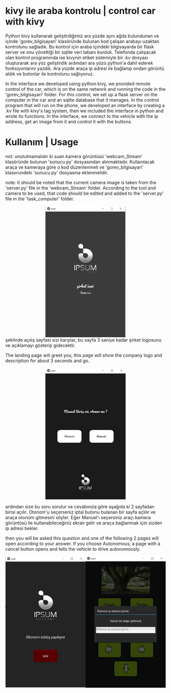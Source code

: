 # kivy ile araba kontrolu | control car with kivy
Python kivy kullanarak geliştirdiğimiz ara yüzde aynı ağda bulundunan ve içinde 'gorev_bilgisayari' klasöründe bulunan kod çalışan arabayı uzaktan kontrolunu sağladık. Bu kontrol için araba içindeki bilgisayarda bir flask server ve onu yönettiği bir sqlite veri tabanı kurduk. Telefonda çalışacak olan kontrol programında ise kivynin etiket sistemiyle  bir .kv dosyası oluşturarak ara yüz geliştirdik ardından ara yüzü python'a dahil ederek fonksiyonlarını yazdık. Ara yüzde araça ip adresi ile bağlanıp ondan görüntü aldık ve butonlar ile kontrolunu sağlıyoruz.
   
In the interface we developed using python kivy, we provided remote control of the car, which is on the same network and running the code in the 'gorev_bilgisayari' folder. For this control, we set up a flask server on the computer in the car and an sqlite database that it manages. In the control program that will run on the phone, we developed an interface by creating a .kv file with kivy's tag system, then we included the interface in python and wrote its functions. In the interface, we connect to the vehicle with the ip address, get an image from it and control it with the buttons.

# Kullanım | Usage
not: unutulmamalıdır ki suan kamera görüntüsü 'webcam_Stream' klasöründe bulunun 'sunucu.py' dosyasından alınmaktadır. Kullanılacak araça ve kameraya göre o kod düzenlenmeli ve 'gorev_bilgisayari' klasorundeki 'sunucu.py' dosyasına eklenmelidir.

note: it should be noted that the current camera image is taken from the 'server.py' file in the 'webcam_Stream' folder. According to the tool and camera to be used, that code should be edited and added to the 'server.py' file in the 'task_computer' folder.

<div style="display:flex;width:100%;">
   <img src="https://github.com/umutkaanbaser/controlcarwithkivy/blob/main/github_images/ekle1.png" width="200" style="width:50%;margin:auto;"/>
</div>
 şeklinde açılış sayfası sizi karşılar, bu sayfa 3 saniye kadar şirket logosunu ve açıklamayı gösterip gidecektir.
 
 The landing page will greet you, this page will show the company logo and description for about 3 seconds and go.
 
 <div style="display:flex;width:100%;">
   <img src="https://github.com/umutkaanbaser/controlcarwithkivy/blob/main/github_images/ekle2.png" width="200" style="width:50%;margin:auto;"/>
</div>

ardından size bu soru sorulur ve cevabınıza göre aşağıda ki 2 sayfadan birisi açılır. Otonom'u seçerseniz iptal butonu bulanan bir sayfa açlılır ve araça otonom gitmesini söyler.
Eğer Manuel'ı seçersiniz araçı kamera görüntüsü ile kullanabileceğiniz ekran gelir ve araça bağlanmak için sizden ip adresi bekler.

then you will be asked this question and one of the following 2 pages will open according to your answer. If you choose Autonomous, a page with a cancel button opens and tells the vehicle to drive autonomously.

 <div style="display:flex;width:100%;">
   <img src="https://github.com/umutkaanbaser/controlcarwithkivy/blob/main/github_images/ekle3.png" width="200" heigth="100" style="width:50%;margin:auto;"/>
   <img src="https://github.com/umutkaanbaser/controlcarwithkivy/blob/main/github_images/ekle4.png" width="200" style="width:50%;margin:auto;"/>
</div>
